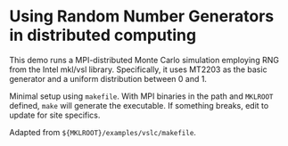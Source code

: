 # Using Random Number Generators in distributed computing

This demo runs a MPI-distributed Monte Carlo simulation employing RNG from the Intel mkl/vsl library. Specifically, it uses MT2203 as the basic generator and a uniform distribution between 0 and 1.

Minimal setup using ``makefile``. With MPI binaries in the path and ``MKLROOT`` defined, ``make`` will generate the executable. If something breaks, edit to update for site specifics.

Adapted from ``${MKLROOT}/examples/vslc/makefile``.
